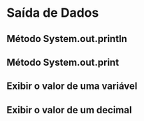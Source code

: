 # Saída de Dados
## Método System.out.println
## Método System.out.print
## Exibir o valor de uma variável
## Exibir o valor de um decimal
